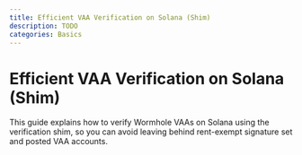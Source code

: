 ```yaml
---
title: Efficient VAA Verification on Solana (Shim)
description: TODO
categories: Basics
---
```

<!-- TODO add link in messaging overview and maybe queries too?-->

# Efficient VAA Verification on Solana (Shim)

This guide explains how to verify Wormhole VAAs on Solana using the verification shim, so you can avoid leaving behind rent-exempt signature set and posted VAA accounts.





<!--
Walk through verifying VAAs using the verification shim, cleaning up after verification, and reducing rent. Show integrators the practical usage and how it replaces the legacy approach.

Intro & Problem Recap:
Old verification required permanent accounts/rent, what this guide enables.

How Verification Shim Works:
Flow: post signatures → verify_vaa → close_signatures
Which accounts/data are required, sequence, and digest handling
Guardian set expiry edge cases

How to Integrate:
Code snippets (invoke, CPI, closing accounts, reclaiming rent)

Limitations & Security:
Trust model, what happens if you don’t close, compatibility

Link to Deployment Guide:
For how to get the shim on-chain.




<!-- Include this definition in the opening section of the Solana Shims concept page. 


## When to Use 

Use the shim if you:
- Want to verify VAAs without paying for rent-exempt accounts
- Need to verify large VAAs or Queries that don’t fit into a single tx
- Want to keep your Solana contract lean and rent-efficient

<!-- Concept page note: Add a table comparing core verification vs shim approach.  

## How It Works

The shim includes three instructions:

- `post_signatures`: Stores guardian signatures into a temporary account.
- `verify_vaa`: Validates a VAA digest against those signatures using `secp256k1_recover`.
- `close_signatures`: Reclaims rent by closing the temporary account.

All verification happens inline. No persistent signature sets or posted VAAs are needed.


## Technical Flow

Add code snippets or descriptions of when each instruction is used:

### Step 1 – Post signatures

### Step 2 – Verify via CPI

### Step 3 – Close 


## Digest Calculation Reference

Keep examples Verify VAA section — they’re helpful and precise. Optionally include a code snippet in TypeScript too if needed.


## Tradeoffs & Limitations

- **More CU, less SOL**: Using `secp256k1_recover` increases compute usage, but avoids rent costs.
- **No persistent proof**: Unlike `post_vaa`, this doesn’t create a verifiable VAA account.
- **Responsibility for cleanup**: You must close signature accounts to reclaim lamports.

## Cost Comparison

| Method           | CU Used | Lamports | USD Approx |
|------------------|---------|----------|-------------|
| Core (full)      | 146,709 | 3.87M    | $0.84       |
| Shim (total)     | 365,504 | 15,040   | $0.0032     |


<!-- Concept page note: Explain how more CU can still be cheaper due to rent savings.  

## Deployment

See the Shim Deployment Guide to deploy the verify shim on Solana mainnet with verifiable builds and drop upgrade authority.



<!------------------------------------




Purpose: Introduces a new VAA verification mechanism via a shim that:

- Avoids permanent rent costs (no signature set or posted VAA accounts left behind)
- Leverages secp256k1_recover to directly verify signatures
- Allows processing large VAAs or Queries across multiple txs

Shim Has 3 Instructions:
- post_signatures — creates/extends a GuardianSignatures account
- verify_vaa — CPI-invoked to validate signatures against digest
- close_signatures — closes the account to refund lamports


# Objective

Reduce the cost of Core Bridge message verification on Solana. Provide a new verification mechanism without making changes to the existing core bridge.

# **Background**

The current way most integrators on Solana verify VAAs is via the following process.

1. Call `createSecp256k1Instruction` (native instruction) and [`verify_signatures`](https://github.com/wormhole-foundation/wormhole/blob/db1ee86bfbaf16383c46150a44b1437a522514da/solana/bridge/program/src/api/verify_signature.rs#L67) on the Core bridge, potentially multiple times, in order to verify and store all of the signatures from the VAA into a signature set account, as the signature data for 13 signatures is too long to fit into a single transaction. (There used to be a compute unit restriction as well, but that is no longer an issue as a higher limit can now be requested.)
2. Call [`post_vaa`](https://github.com/wormhole-foundation/wormhole/blob/db1ee86bfbaf16383c46150a44b1437a522514da/solana/bridge/program/src/api/post_vaa.rs#L102) on the Core bridge in order to validate the signature set account against the VAA and post the VAA data into an account.
3. Call some instruction on your program which takes a posted VAA account and assumes its validity.

Notably, the signature set account is not closed, nor is the posted VAA account, and there exists no mechanism to close them either. This means that posters permanently lose the lamports dedicated to the rent exemption for these accounts.

However, some integrations, such as [Solana World ID](https://github.com/wormholelabs-xyz/solana-world-id-program/tree/main) use a different approach:

1. Call [`post_signatures`](https://github.com/wormholelabs-xyz/solana-world-id-program/blob/68f1740b2b9bad9d86bd933001a3716a2a993930/programs/solana-world-id-program/src/instructions/post_signatures.rs#L46) on your program, potentially multiple times, in order to store the signature data on-chain in a guardian signatures account.
2. Call some instruction on your program which takes a [Core bridge guardian set](https://github.com/wormholelabs-xyz/solana-world-id-program/blob/68f1740b2b9bad9d86bd933001a3716a2a993930/programs/solana-world-id-program/src/instructions/update_root_with_query.rs#L70) account, the [guardian signatures](https://github.com/wormholelabs-xyz/solana-world-id-program/blob/68f1740b2b9bad9d86bd933001a3716a2a993930/programs/solana-world-id-program/src/instructions/update_root_with_query.rs#L74) account, and [performs the required checks and verification](https://github.com/wormholelabs-xyz/solana-world-id-program/blob/68f1740b2b9bad9d86bd933001a3716a2a993930/programs/solana-world-id-program/src/instructions/update_root_with_query.rs#L113). If the verification is successful, it performs whatever action is needed and closes the signatures account, refunding the lamports.

This approach does not require leaving any on-chain artifacts and is more cost effective. Part of the reason this is now possible in less instructions is due to the `secp256k1_recover` syscall and ability to increase the compute unit budget.

<aside>
💡

This will also provide integrators the flexibility to post the VAA payload separately as well if needed for payloads that won’t fit into a transaction.

</aside>

# **Goals**

- Recommend a documented mechanism for verifying VAAs which does not require permanently storing accounts.
- Provide a reusable approach to perform the bulk of the work, as possible.
- Provide a cost savings estimation compared to the `post_vaa` approach.

# Non-Goals

- Provide an on-chain program which generates an artifact of verification, akin to `post_vaa`.

# **Overview**

Save end-user costs on Solana VAA verification by providing a shim which integrators can CPI call to perform verification. This shim will allow the client to clean up any artifacts generated during the verification process, ultimately resulting in a lower cost verification.

# Detailed Design

## Technical Details

The shim will have three instructions which can be leveraged over two transactions, resulting in less transactions and rent costs than the core bridge approach.

This explicitly takes only operates on the signatures, guardian set, and digest, making it compatible with both v1 VAAs and Queries while maintaining a static instruction size for verification. 

As a bonus, this also allows for verification of VAA bodies that are larger than can fit in a single instruction, which was not possible with the existing core bridge. Integrators can pass the VAA body via instruction data or account, as suits their needs. How they choose to do so is outside the scope of this design. 

### Post Signatures

Creates or appends to a GuardianSignatures account for subsequent use by verify_vaa. This is necessary as the Wormhole VAA body, which has an arbitrary size, and 13 guardian signatures (a quorum of the current 19 mainnet guardians, 66 bytes each) alongside the required accounts is likely larger than the transaction size limit on Solana (1232 bytes). This will also allow for the verification of other messages which guardians sign, such as QueryResults.

This instruction allows for the initial payer to append additional signatures to the account by calling the instruction again. This may be necessary if a quorum of signatures from the current guardian set grows larger than can fit into a single transaction.

The GuardianSignatures account can be closed by the initial payer via close_signatures, which will refund the initial payer.

### Verify VAA

This instruction is intended to be invoked via CPI call. It verifies a digest against a GuardianSignatures account and a core bridge GuardianSet. Prior to this call, and likely in a separate transaction, `post_signatures` must be called to create the account. Immediately after this call, `close_signatures` should be called to reclaim the lamports.

A v1 VAA digest can be computed as follows:

```rust
let message_hash = &solana_program::keccak::hashv(&[&vaa_body]).to_bytes();
let digest = keccak::hash(message_hash.as_slice()).to_bytes();
```

A QueryResponse digest can be computed as follows:

```rust
use wormhole_query_sdk::MESSAGE_PREFIX;
let message_hash = [
  MESSAGE_PREFIX,
  &solana_program::keccak::hashv(&[&bytes]).to_bytes(),
]
.concat();
let digest = keccak::hash(message_hash.as_slice()).to_bytes();
```

### Close Signatures

Allows the initial payer to close the signature account, reclaiming the rent taken by `post_signatures`.

## Protocol Integration

There are no changes required to the protocol.

## **API / database schema**

N/A

# **Caveats**

This shim will need to include the following patch made to the core bridge when calculating the expiry for guardian sets.

```rust
pub fn is_active(&self, timestamp: &u32) -> bool {
    // Note: This is a fix for Wormhole on mainnet.  The initial guardian set was never expired
    // so we block it here.
    if self.index == 0 && self.creation_time == 1628099186 {
        false
    } else {
        self.expiration_time == 0 || self.expiration_time >= *timestamp
    }
}
```

Unlike the core bridge, it will not need to perform signature set deny-listing, as it does the verification directly through `secp256k1_recover`. 

Since it is planned to be non-upgradeable, any similar mitigation strategies will not be possible. e.g. the only way to expire a guardian set will be for the core bridge to properly expire it.

# **Alternatives Considered**

- Integrators perform verification logic themselves - this design does not prohibit integrators from doing this and having each integrator implement verification in their own program is a significant amount of code duplication to recommend. The purpose here is to provide an easy mechanism for integrators to verify VAAs.
- Post VAA data to an account - for some integrators, the VAA body may fit into their instruction data, so avoiding the account would save cost and added complexity. For integrators with larger payloads, they can first post the body into an account and process it in a subsequent instruction. They may have other efficiencies to gain in how they do that, such as automatically closing the account after verifying the VAA and performing the desired action, so it seemed best to leave this up to the integrator.
- Provide an artifact of verification, akin to the core bridge’s `post_vaa` - while this has the advantage of using only 1 account instead of 3, it has the disadvantage of being another temporary account to clean up *and* does not enforce that the VAA is *currently* valid, but rather that it was at some time in the past. Since the advent of [Address Lookup Tables](https://solana.com/docs/advanced/lookup-tables), using more accounts is less of an issue than it once was, and ensuring that the VAA is actually valid when you consume it is a security gain.

# **Security Considerations**

See Caveats.

After initial testing is complete and proper configuration and functionality of the shim is confirmed, the upgrade authority should be discarded in order to improve trust assumptions and avoid possible compromise of the key.

# Test Plan

Gas cost analysis should be performed for verifying VAAs with and without the shim.

# Performance Impact

This should greatly reduce the cost of verifying messages on Solana, as it will save the current rent exemption cost per signature set and posted VAA account.

It does, however, increase the compute units required by using `secp256k1_recover` instead of the native instruction.

```jsx
core (1/4): lamports  1346520, SOL  0.00134652,  $ 0.2929219608,  CU 37058
core (2/4): lamports    40000, SOL  0.00004,     $ 0.0087016,     CU 25016
core (3/4): lamports  2482760, SOL  0.00248276,  $ 0.5400996104,  CU 82333
core (4/4): lamports     4992, SOL  0.000004992, $ 0.00108595968, CU  2302
total:                3874272,      0.003874272, $ 0.84280913088,   146709

shim (1/2): lamports  7206656, SOL  0.007206656, $ 1.56773594623, CU  13872
shim (2/2): lamports -7191616, SOL -0.007191616, $-1.56446414463, CU 351632
total:                  15040,      0.000015040, $ 0.00327180150,    365504

savings:              3859232,      0.003859232, $ 0.8395373294,    -218795
```

That is ~200k CU for ~.3% of the cost.

# Rollout

This only requires deployment of the shim Solana program. If desired, upgrade authority of the shim can be maintained for a limited time while testing.

## Acceptance Criteria

Test that verifying a valid VAA digest and signatures via the shim’s `verify_vaa` succeeds. Test that an expired guardian set, incorrect digest, bad signatures, etc, fail.

## Rollback

N/A

-->